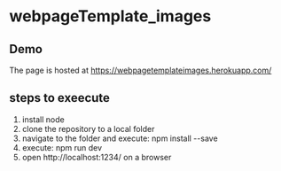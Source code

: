 # webpageTemplate_images

Demo
--------------------------
The page is hosted at https://webpagetemplateimages.herokuapp.com/

steps to exeecute
---------------------------
1. install node 
2. clone the repository to a local folder
3. navigate to the folder and execute: npm install --save
4. execute: npm run dev
5. open http://localhost:1234/ on a browser
